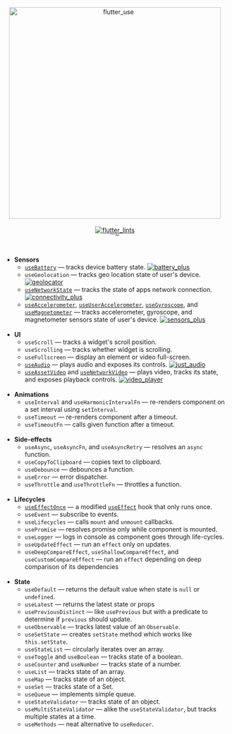 <div align="center">
  <img src="https://github.com/wasabeef/flutter_use/raw/main/art/flutter_use_logo.png" width="480px" alt="flutter_use" />
  <div>
    <br />
    <a href="https://pub.dev/packages/flutter_lints">
      <img src="https://img.shields.io/badge/style-flutter__lints-40c4ff.svg" alt="flutter_lints" />
    </a>
    <br />
    <sup style="font-size: 2px;">Inspired by <a href="https://github.com/streamich/react-use">react-use</a>.</sup>
    <br />
  </div>
  <br />
  <br />
</div>

- **Sensors**
  - [`useBattery`](./docs/useBattery.md) &mdash; tracks device battery state. [![battery_plus](https://img.shields.io/badge/required-battery__plus-brightgreen)](https://pub.dev/packages/battery_plus)
  - `useGeolocation` &mdash; tracks geo location state of user's device. [![geolocator](https://img.shields.io/badge/required-geolocator-brightgreen)](https://pub.dev/packages/geolocator)
  - [`useNetworkState`](./docs/useNetworkState.md) &mdash; tracks the state of apps network connection. [![connectivity_plus](https://img.shields.io/badge/required-connectivity__plus-brightgreen)](https://pub.dev/packages/connectivity_plus)
  - [`useAccelerometer`](./docs/useAccelerometer.md), [`useUserAccelerometer`](./docs/useUserAccelerometer.md), [`useGyroscope`](./docs/useGyroscope.md), and [`useMagnetometer`](./docs/useMagnetometer.md) &mdash; tracks accelerometer, gyroscope, and magnetometer sensors state of user's device. [![sensors_plus](https://img.shields.io/badge/required-sensors__plus-brightgreen)](https://pub.dev/packages/sensors_plus)
    <br/>
    <br/>
- **UI**
  - `useScroll` &mdash; tracks a widget's scroll position.
  - `useScrolling` &mdash; tracks whether widget is scrolling.
  - `useFullscreen` &mdash; display an element or video full-screen.
  - [`useAudio`](./docs/useAudio.md) &mdash; plays audio and exposes its controls. [![just_audio](https://img.shields.io/badge/required-just__audio-brightgreen)](https://pub.dev/packages/just_audio)
  - [`useAssetVideo`](./docs/useAssetVideo.md) and [`useNetworkVideo`](./docs/useNetworkVideo.md) &mdash; plays video, tracks its state, and exposes playback controls. [![video_player](https://img.shields.io/badge/required-video__player-brightgreen)](https://pub.dev/packages/video_player)
    <br/>
    <br/>
- **Animations**
  - `useInterval` and `useHarmonicIntervalFn` &mdash; re-renders component on a set interval using `setInterval`.
  - `useTimeout` &mdash; re-renders component after a timeout.
  - `useTimeoutFn` &mdash; calls given function after a timeout.
    <br/>
    <br/>
- **Side-effects**
  - `useAsync`, `useAsyncFn`, and `useAsyncRetry` &mdash; resolves an `async` function.
  - `useCopyToClipboard` &mdash; copies text to clipboard.
  - `useDebounce` &mdash; debounces a function.
  - `useError` &mdash; error dispatcher.
  - `useThrottle` and `useThrottleFn` &mdash; throttles a function.
    <br/>
    <br/>
- **Lifecycles**
  - [`useEffectOnce`](./docs/useEffectOnce.md) &mdash; a modified [`useEffect`](https://pub.dev/documentation/flutter_hooks/latest/flutter_hooks/useEffect.html) hook that only runs once.
  - `useEvent` &mdash; subscribe to events.
  - `useLifecycles` &mdash; calls `mount` and `unmount` callbacks.
  - `usePromise` &mdash; resolves promise only while component is mounted.
  - `useLogger` &mdash; logs in console as component goes through life-cycles.
  - `useUpdateEffect` &mdash; run an `effect` only on updates.
  - `useDeepCompareEffect`, `useShallowCompareEffect`, and `useCustomCompareEffect` &mdash; run an `effect` depending on deep comparison of its dependencies
    <br/>
    <br/>
- **State**
  - `useDefault` &mdash; returns the default value when state is `null` or `undefined`.
  - `useLatest` &mdash; returns the latest state or props
  - `usePreviousDistinct` &mdash; like `usePrevious` but with a predicate to determine if `previous` should update.
  - `useObservable` &mdash; tracks latest value of an `Observable`.
  - `useSetState` &mdash; creates `setState` method which works like `this.setState`.
  - `useStateList` &mdash; circularly iterates over an array.
  - `useToggle` and `useBoolean` &mdash; tracks state of a boolean.
  - `useCounter` and `useNumber` &mdash; tracks state of a number.
  - `useList` &mdash; tracks state of an array.
  - `useMap` &mdash; tracks state of an object.
  - `useSet` &mdash; tracks state of a Set.
  - `useQueue` &mdash; implements simple queue.
  - `useStateValidator` &mdash; tracks state of an object.
  - `useMultiStateValidator` &mdash; alike the `useStateValidator`, but tracks multiple states at a time.
  - `useMethods` &mdash; neat alternative to `useReducer`.
